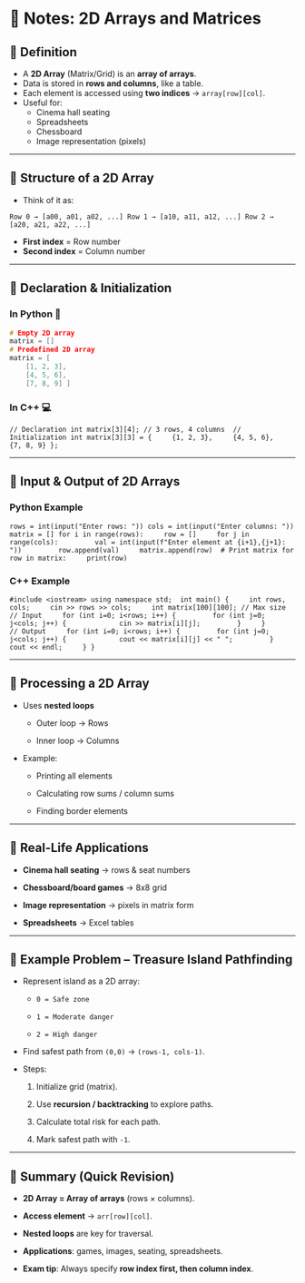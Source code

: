 # 📘 Notes: 2D Arrays and Matrices

## 🔹 Definition

- A **2D Array** (Matrix/Grid) is an **array of arrays**.
- Data is stored in **rows and columns**, like a table.
- Each element is accessed using **two indices** → `array[row][col]`.
- Useful for:
    - Cinema hall seating
    - Spreadsheets
    - Chessboard
    - Image representation (pixels)

---

## 🔹 Structure of a 2D Array

- Think of it as:
```
Row 0 → [a00, a01, a02, ...] Row 1 → [a10, a11, a12, ...] Row 2 → [a20, a21, a22, ...]
```
- **First index** = Row number
- **Second index** = Column number

---

## 🔹 Declaration & Initialization

### In Python 🐍

```c++
# Empty 2D array 
matrix = []  
# Predefined 2D array 
matrix = [     
	[1, 2, 3],     
	[4, 5, 6],     
	[7, 8, 9] ]
```
### In C++ 💻

`// Declaration int matrix[3][4]; // 3 rows, 4 columns  // Initialization int matrix[3][3] = {     {1, 2, 3},     {4, 5, 6},     {7, 8, 9} };`

---

## 🔹 Input & Output of 2D Arrays

### Python Example

`rows = int(input("Enter rows: ")) cols = int(input("Enter columns: "))  matrix = [] for i in range(rows):     row = []     for j in range(cols):         val = int(input(f"Enter element at {i+1},{j+1}: "))         row.append(val)     matrix.append(row)  # Print matrix for row in matrix:     print(row)`

### C++ Example

`#include <iostream> using namespace std;  int main() {     int rows, cols;     cin >> rows >> cols;     int matrix[100][100]; // Max size      // Input     for (int i=0; i<rows; i++) {         for (int j=0; j<cols; j++) {             cin >> matrix[i][j];         }     }      // Output     for (int i=0; i<rows; i++) {         for (int j=0; j<cols; j++) {             cout << matrix[i][j] << " ";         }         cout << endl;     } }`

---

## 🔹 Processing a 2D Array

- Uses **nested loops**
    
    - Outer loop → Rows
        
    - Inner loop → Columns
        
- Example:
    
    - Printing all elements
        
    - Calculating row sums / column sums
        
    - Finding border elements
        

---

## 🔹 Real-Life Applications

- **Cinema hall seating** → rows & seat numbers
    
- **Chessboard/board games** → 8x8 grid
    
- **Image representation** → pixels in matrix form
    
- **Spreadsheets** → Excel tables
    

---

## 🔹 Example Problem – Treasure Island Pathfinding

- Represent island as a 2D array:
    
    - `0 = Safe zone`
        
    - `1 = Moderate danger`
        
    - `2 = High danger`
        
- Find safest path from `(0,0)` → `(rows-1, cols-1)`.
    
- Steps:
    
    1. Initialize grid (matrix).
        
    2. Use **recursion / backtracking** to explore paths.
        
    3. Calculate total risk for each path.
        
    4. Mark safest path with `-1`.
        

---

## 🔹 Summary (Quick Revision)

- **2D Array = Array of arrays** (rows × columns).
    
- **Access element** → `arr[row][col]`.
    
- **Nested loops** are key for traversal.
    
- **Applications**: games, images, seating, spreadsheets.
    
- **Exam tip**: Always specify **row index first, then column index**.